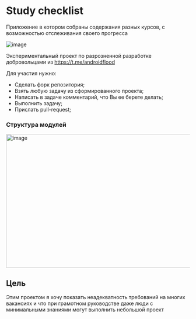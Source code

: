 # Study checklist

Приложение в котором собраны содержания разных курсов, с возможностью отслеживания своего прогресса

![image](https://github.com/user-attachments/assets/d8430848-97e5-41be-a0ed-983fc7b2a8af)

Экспериментальный проект по разрозненной разработке добровольцами из https://t.me/androidflood

Для участия нужно:
 - Сделать форк репозитория;
 - Взять любую задачу из сформированного проекта; 
 - Написать в задаче комментарий, что Вы ее берете делать;
 - Выполнить задачу;
 - Прислать pull-request;

### Структура модулей
<img width="895" height="366" alt="image" src="https://github.com/user-attachments/assets/ffe632fb-d912-41c6-8e31-e7ddbb8d60f5" />


## Цель
Этим проектом я хочу показать неадекватность требований на многих вакансиях и что при грамотном руководстве даже люди с минимальными знаниями могут выполнить небольшой проект
